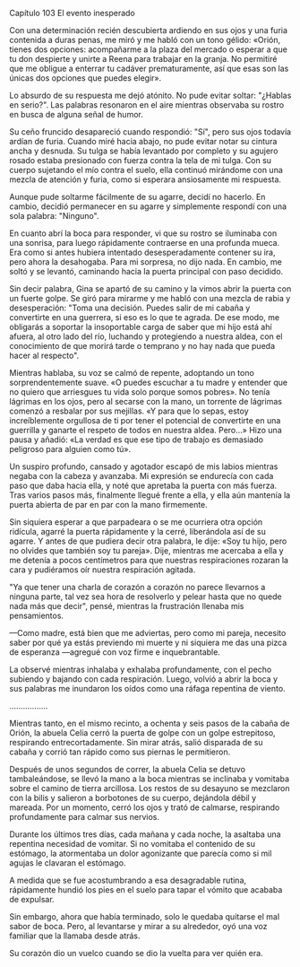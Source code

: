 
Capítulo 103 El evento inesperado

Con una determinación recién descubierta ardiendo en sus ojos y una furia contenida a duras penas, me miró y me habló con un tono gélido: «Orión, tienes dos opciones: acompañarme a la plaza del mercado o esperar a que tu don despierte y unirte a Reena para trabajar en la granja. No permitiré que me obligue a enterrar tu cadáver prematuramente, así que esas son las únicas dos opciones que puedes elegir».

Lo absurdo de su respuesta me dejó atónito. No pude evitar soltar: "¿Hablas en serio?". Las palabras resonaron en el aire mientras observaba su rostro en busca de alguna señal de humor.

Su ceño fruncido desapareció cuando respondió: "Sí", pero sus ojos todavía ardían de furia. Cuando miré hacia abajo, no pude evitar notar su cintura ancha y desnuda. Su tulga se había levantado por completo y su agujero rosado estaba presionado con fuerza contra la tela de mi tulga. Con su cuerpo sujetando el mío contra el suelo, ella continuó mirándome con una mezcla de atención y furia, como si esperara ansiosamente mi respuesta.

Aunque pude soltarme fácilmente de su agarre, decidí no hacerlo. En cambio, decidió permanecer en su agarre y simplemente respondí con una sola palabra: "Ninguno".

En cuanto abrí la boca para responder, vi que su rostro se iluminaba con una sonrisa, para luego rápidamente contraerse en una profunda mueca. Era como si antes hubiera intentado desesperadamente contener su ira, pero ahora la desahogaba. Para mi sorpresa, no dijo nada. En cambio, me soltó y se levantó, caminando hacia la puerta principal con paso decidido.

Sin decir palabra, Gina se apartó de su camino y la vimos abrir la puerta con un fuerte golpe. Se giró para mirarme y me habló con una mezcla de rabia y desesperación: "Toma una decisión. Puedes salir de mi cabaña y convertirte en una guerrera, si eso es lo que te agrada. De ese modo, me obligarás a soportar la insoportable carga de saber que mi hijo está ahí afuera, al otro lado del río, luchando y protegiendo a nuestra aldea, con el conocimiento de que morirá tarde o temprano y no hay nada que pueda hacer al respecto".

Mientras hablaba, su voz se calmó de repente, adoptando un tono sorprendentemente suave. «O puedes escuchar a tu madre y entender que no quiero que arriesgues tu vida solo porque somos pobres». No tenía lágrimas en los ojos, pero al secarse con la mano, un torrente de lágrimas comenzó a resbalar por sus mejillas. «Y para que lo sepas, estoy increíblemente orgullosa de ti por tener el potencial de convertirte en una guerrilla y ganarte el respeto de todos en nuestra aldea. Pero…» Hizo una pausa y añadió: «La verdad es que ese tipo de trabajo es demasiado peligroso para alguien como tú».

Un suspiro profundo, cansado y agotador escapó de mis labios mientras negaba con la cabeza y avanzaba. Mi expresión se endurecía con cada paso que daba hacia ella, y noté que apretaba la puerta con más fuerza. Tras varios pasos más, finalmente llegué frente a ella, y ella aún mantenía la puerta abierta de par en par con la mano firmemente.

Sin siquiera esperar a que parpadeara o se me ocurriera otra opción ridícula, agarré la puerta rápidamente y la cerré, liberándola así de su agarre. Y antes de que pudiera decir otra palabra, le dije: «Soy tu hijo, pero no olvides que también soy tu pareja». Dije, mientras me acercaba a ella y me detenía a pocos centímetros para que nuestras respiraciones rozaran la cara y pudiéramos oír nuestra respiración agitada.

"Ya que tener una charla de corazón a corazón no parece llevarnos a ninguna parte, tal vez sea hora de resolverlo y pelear hasta que no quede nada más que decir", pensé, mientras la frustración llenaba mis pensamientos.

—Como madre, está bien que me adviertas, pero como mi pareja, necesito saber por qué ya estás previendo mi muerte y ni siquiera me das una pizca de esperanza —agregué con voz firme e inquebrantable.

La observé mientras inhalaba y exhalaba profundamente, con el pecho subiendo y bajando con cada respiración. Luego, volvió a abrir la boca y sus palabras me inundaron los oídos como una ráfaga repentina de viento.

.................

Mientras tanto, en el mismo recinto, a ochenta y seis pasos de la cabaña de Orión, la abuela Celia cerró la puerta de golpe con un golpe estrepitoso, respirando entrecortadamente. Sin mirar atrás, salió disparada de su cabaña y corrió tan rápido como sus piernas le permitieron.

Después de unos segundos de correr, la abuela Celia se detuvo tambaleándose, se llevó la mano a la boca mientras se inclinaba y vomitaba sobre el camino de tierra arcillosa. Los restos de su desayuno se mezclaron con la bilis y salieron a borbotones de su cuerpo, dejándola débil y mareada. Por un momento, cerró los ojos y trató de calmarse, respirando profundamente para calmar sus nervios.

Durante los últimos tres días, cada mañana y cada noche, la asaltaba una repentina necesidad de vomitar. Si no vomitaba el contenido de su estómago, la atormentaba un dolor agonizante que parecía como si mil agujas le clavaran el estómago.

A medida que se fue acostumbrando a esa desagradable rutina, rápidamente hundió los pies en el suelo para tapar el vómito que acababa de expulsar.

Sin embargo, ahora que había terminado, solo le quedaba quitarse el mal sabor de boca. Pero, al levantarse y mirar a su alrededor, oyó una voz familiar que la llamaba desde atrás.

Su corazón dio un vuelco cuando se dio la vuelta para ver quién era.